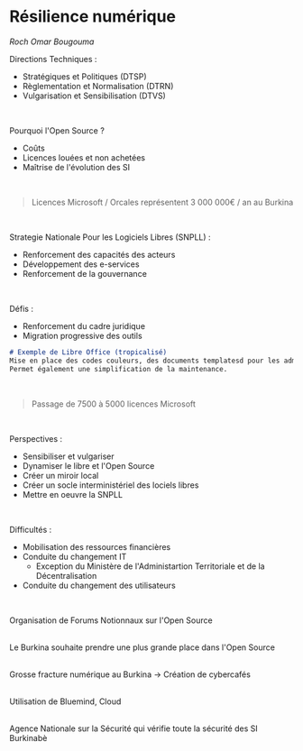 # Résilience numérique
*Roch Omar Bougouma*  

Directions Techniques :
- Stratégiques et Politiques (DTSP)
- Règlementation et Normalisation (DTRN)
- Vulgarisation et Sensibilisation (DTVS)  
<br>

Pourquoi l'Open Source ?
- Coûts
- Licences louées et non achetées
- Maîtrise de l'évolution des SI
<br>

> Licences Microsoft / Orcales représentent 3 000 000€ / an au Burkina
<br>

Strategie Nationale Pour les Logiciels Libres (SNPLL) :
- Renforcement des capacités des acteurs
- Développement des e-services
- Renforcement de la gouvernance
<br>

Défis :
- Renforcement du cadre juridique
- Migration progressive des outils


```md
# Exemple de Libre Office (tropicalisé)
Mise en place des codes couleurs, des documents templatesd pour les administrations et les universités.
Permet également une simplification de la maintenance.
```
<br>

> Passage de 7500 à 5000 licences Microsoft
<br>

Perspectives :
- Sensibiliser et vulgariser
- Dynamiser le libre et l'Open Source
- Créer un miroir local
- Créer un socle interministériel des lociels libres
- Mettre en oeuvre la SNPLL

<br>

Difficultés :
- Mobilisation des ressources financières
- Conduite du changement IT
    - Exception du Ministère de l'Administartion Territoriale et de la Décentralisation
- Conduite du changement des utilisateurs
<br>

Organisation de Forums Notionnaux sur l'Open Source  
<br>

Le Burkina souhaite prendre une plus grande place dans l'Open Source  
<br>

Grosse fracture numérique au Burkina -> Création de cybercafés  
<br>

Utilisation de Bluemind, Cloud  
<br>

Agence Nationale sur la Sécurité qui vérifie toute la sécurité des SI Burkinabè